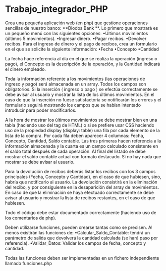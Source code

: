 # Trabajo_integrador_PHP

Crea una pequeña aplicación web (en php) que gestione operaciones sencillas de nuestro banco: **Diodos Bank **. Lo primero que mostrará es un pequeño menú con las siguientes opciones:
    •Últimos movimientos (últimos 5 movimientos).
    •Ingresar dinero.
    •Pagar recibos.
    •Devolver recibos.
Para el ingreso de dinero y el pago de recibos, crea un formulario en el que se solicite la siguiente información:
    •Fecha
    •Concepto
    •Cantidad

La fecha hace referencia al día en el que se realiza la operación (ingreso o pago), el Concepto es la descripción de la operación, y la Cantidad indicará el dinero empleado.

Toda la información referente a los movimientos (las operaciones de ingreso y pago) será almacenada en un array. Todos los campos son obligatorios. Si la inserción ( ingreso o pago ) se efectúa correctamente se debe avisar al usuario y mostrar la lista de los últimos movimientos. En el caso de que la inserción no fuese satisfactoria se notificarán los errores y el formulario seguirá mostrando los campos que se habían intentado introducir para poder modificarlos.

A la hora de mostrar los últimos movimientos se debe mostrar bien en una tabla (haciendo uso del tag <table> de HTML) o si se prefiere usar CSS haciendo uso de la propiedad display (display: table) una fila por cada elemento de la lista de la compra. Por cada fila deben aparecer 4 columnas: Fecha, Concepto, Cantidad, Saldo contable. Las tres primeras hacen referencia a la información almacenada y la cuarta es un campo calculado consistente en el saldo total después de cada operación. Al final del listado se debe mostrar el saldo contable actual con formato destacado. Si no hay nada que mostrar se debe avisar al usuario.

Para la devolución de recibos deberás listar los recibos con los 3 campos principales (Fecha, Concepto y Cantidad), en el caso de que hubiesen, sino, habría que notificarlo al usuario. La devolución consistirá en la eliminación del recibo, y por consiguiente en la desaparición del array de movimientos. En caso de que la eliminación se haya efectuado correctamente se debe avisar al usuario y mostrar la lista de recibos restantes, en el caso de que hubiesen.

Todo el código debe estar documentado correctamente (haciendo uso de los comentarios de php).

Deben utilizarse funciones, pueden crearse tantas como se precisen. Al menos 
existirán las funciones de:
    •Calcular_Saldo_Contable: tendrá un parámetro de salida que devolverá la cantidad calculada (se hará paso por referencia).
    •Validar_Datos: Validar los campos de fecha, concepto y cantidad.

Todas las funciones deben ser implementadas en un fichero independiente 
llamado funciones.php
